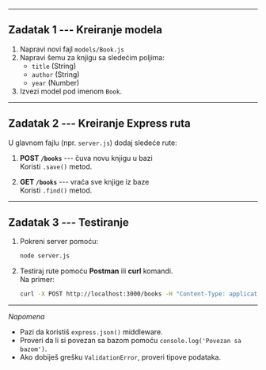 ------------------------------------------------------------------------

## Zadatak 1 --- Kreiranje modela

1.  Napravi novi fajl `models/Book.js`
2.  Napravi šemu za knjigu sa sledećim poljima:
    -   `title` (String)
    -   `author` (String)
    -   `year` (Number)
3.  Izvezi model pod imenom `Book`.

------------------------------------------------------------------------

## Zadatak 2 --- Kreiranje Express ruta

U glavnom fajlu (npr. `server.js`) dodaj sledeće rute:

1.  **POST `/books`** --- čuva novu knjigu u bazi\
    Koristi `.save()` metod.

2.  **GET `/books`** --- vraća sve knjige iz baze\
    Koristi `.find()` metod.

------------------------------------------------------------------------

## Zadatak 3 --- Testiranje

1.  Pokreni server pomoću:

    ``` bash
    node server.js
    ```

2.  Testiraj rute pomoću **Postman** ili **curl** komandi.\
    Na primer:

    ``` bash
    curl -X POST http://localhost:3000/books -H "Content-Type: application/json" -d '{"title":"Moby Dick","author":"Herman Melville","year":1851}'
    ```

------------------------------------------------------------------------

*Napomena*

-   Pazi da koristiš `express.json()` middleware.
-   Proveri da li si povezan sa bazom pomoću
    `console.log('Povezan sa bazom')`.
-   Ako dobiješ grešku `ValidationError`, proveri tipove podataka.